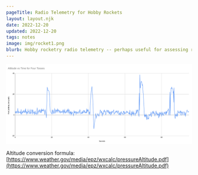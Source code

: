 ```yaml
---
pageTitle: Radio Telemetry for Hobby Rockets
layout: layout.njk
date: 2022-12-20
updated: 2022-12-20
tags: notes 
image: img/rocket1.png
blurb: Hobby rocketry radio telemetry -- perhaps useful for assessing radio tower height requirements.
---
```


[![](/img/rocket3.png)](/img/rocket3.png)

Altitude conversion formula: [https://www.weather.gov/media/epz/wxcalc/pressureAltitude.pdf](https://www.weather.gov/media/epz/wxcalc/pressureAltitude.pdf)




